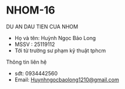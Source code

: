 # NHOM-16
DU AN DAU TIEN CUA NHOM
+ Họ và tên: Huỳnh Ngọc Bảo Long
+ MSSV : 25119112
+ Tới từ trường sư phạm kỹ thuật tphcm


Thông tin liên hệ
+ sđt: 0934442560
+ Email: Huynhngocbaolong1210@gmail.com